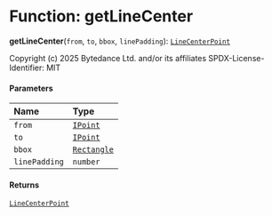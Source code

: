 # Function: getLineCenter

**getLineCenter**(`from`, `to`, `bbox`, `linePadding`): [`LineCenterPoint`](/en/auto-docs/free-layout-editor/interfaces/LineCenterPoint.md)

Copyright (c) 2025 Bytedance Ltd. and/or its affiliates
SPDX-License-Identifier: MIT

#### Parameters

| Name | Type |
| :------ | :------ |
| `from` | [`IPoint`](/en/auto-docs/free-layout-editor/interfaces/IPoint.md) |
| `to` | [`IPoint`](/en/auto-docs/free-layout-editor/interfaces/IPoint.md) |
| `bbox` | [`Rectangle`](/en/auto-docs/free-layout-editor/classes/Rectangle-1.md) |
| `linePadding` | `number` |

#### Returns

[`LineCenterPoint`](/en/auto-docs/free-layout-editor/interfaces/LineCenterPoint.md)
